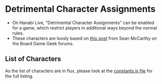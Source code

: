 # Detrimental Character Assignments

* On Hanabi Live, "Detrimental Character Assignments" can be enabled for a game, which restrict players in additional ways beyond the normal rules.
* These characters are loosly based on [this post](https://boardgamegeek.com/thread/1688194/hanabi-characters-variant) from Sean McCarthy on the Board Game Geek forums.

## List of Characters

As the list of characters are in flux, please look at the [constants.js file](https://github.com/Zamiell/hanabi-live/blob/master/public/js/constants.js#L1009) for the full listing.
